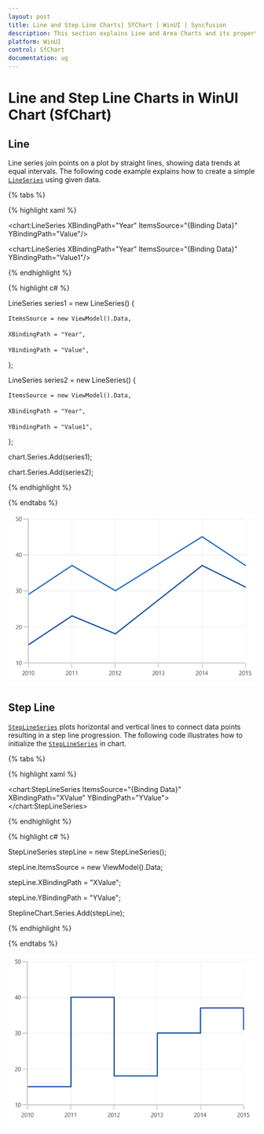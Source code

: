 ```yaml
---
layout: post
title: Line and Step Line Charts| SfChart | WinUI | Syncfusion
description: This section explains Line and Area Charts and its properties for customization in WinUI Charts (SfChart)
platform: WinUI
control: SfChart
documentation: ug
---
```


# Line and Step Line Charts in WinUI Chart (SfChart)

## Line

Line series join points on a plot by straight lines, showing data trends at equal intervals. The following code example explains how to create a simple [`LineSeries`](https://help.syncfusion.com/cr/WinUI/Syncfusion.UI.Xaml.Charts.LineSeries.html#) using given data.

{% tabs %}

{% highlight xaml %}

<chart:LineSeries XBindingPath="Year" ItemsSource="{Binding Data}" YBindingPath="Value"/>

<chart:LineSeries XBindingPath="Year" ItemsSource="{Binding Data}" YBindingPath="Value1"/>

{% endhighlight %}

{% highlight c# %}

LineSeries series1 = new LineSeries()
{

    ItemsSource = new ViewModel().Data,

    XBindingPath = "Year",

    YBindingPath = "Value",

};

LineSeries series2 = new LineSeries()
{

    ItemsSource = new ViewModel().Data,

    XBindingPath = "Year",

    YBindingPath = "Value1",

};

chart.Series.Add(series1);

chart.Series.Add(series2);

{% endhighlight %}

{% endtabs %}

![Line chart type in WinUI](Series_images/line_chart.png)

## Step Line

[`StepLineSeries`](https://help.syncfusion.com/cr/WinUI/Syncfusion.UI.Xaml.Charts.StepLineSeries.html) plots horizontal and vertical lines to connect data points resulting in a step line progression. The following code illustrates how to initialize the [`StepLineSeries`](https://help.syncfusion.com/cr/WinUI/Syncfusion.UI.Xaml.Charts.StepLineSeries.html) in chart.

{% tabs %}

{% highlight xaml %}

<chart:StepLineSeries ItemsSource="{Binding Data}" XBindingPath="XValue" YBindingPath="YValue">       
</chart:StepLineSeries>

{% endhighlight %}

{% highlight c# %}

StepLineSeries stepLine = new StepLineSeries();

stepLine.ItemsSource = new ViewModel().Data;

stepLine.XBindingPath = "XValue";

stepLine.YBindingPath = "YValue";

SteplineChart.Series.Add(stepLine);

{% endhighlight %}

{% endtabs %}

![StepLine Chart type in WinUI](Series_images/stepline_chart.png)